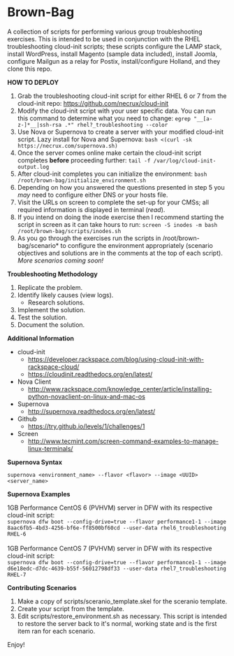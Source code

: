 # Brown-Bag
A collection of scripts for performing various group troubleshooting exercises. This is intended to be used in conjunction with the RHEL troubleshooting cloud-init scripts; these scripts configure the LAMP stack, install WordPress, install Magento (sample data included), install Joomla, configure Mailgun as a relay for Postix, install/configure Holland, and they clone this repo.

**HOW TO DEPLOY**

1. Grab the troubleshooting cloud-init script for either RHEL 6 or 7 from the cloud-init repo: https://github.com/necrux/cloud-init
2. Modify the cloud-init script with your user specific data. You can run this command to determine what you need to change: ```egrep "__[a-z-]*__|ssh-rsa .*" rhel?_troubleshooting --color```
3. Use Nova or Supernova to create a server with your modified cloud-init script. Lazy install for Nova and Supernova: ```bash <(curl -sk https://necrux.com/supernova.sh)```
4. Once the server comes online make certain the cloud-init script completes **before** proceeding further: ```tail -f /var/log/cloud-init-output.log```
5. After cloud-init completes you can initialize the environment: ```bash /root/brown-bag/initialize_environment.sh```
6. Depending on how you answered the questions presented in step 5 you *may* need to configure either DNS or your hosts file.
7. Visit the URLs on screen to complete the set-up for your CMSs; all required information is displayed in terminal (*read*).
8. If you intend on doing the inode exercise then I recommend starting the script in screen as it can take hours to run: ```screen -S inodes -m bash /root/brown-bag/scripts/inodes.sh```
9. As you go through the exercises run the scripts in /root/brown-bag/scenario* to configure the environment appropriately (scenario objectives and solutions are in the comments at the top of each script).<br>_More scenarios coming soon!_

**Troubleshooting Methodology**

1. Replicate the problem.
2. Identify likely causes (view logs).
   * Research solutions.
3. Implement the solution.
4. Test the solution.
5. Document the solution.

**Additional Information**
* cloud-init
   - https://developer.rackspace.com/blog/using-cloud-init-with-rackspace-cloud/
   - https://cloudinit.readthedocs.org/en/latest/
* Nova Client
   - http://www.rackspace.com/knowledge_center/article/installing-python-novaclient-on-linux-and-mac-os
* Supernova
   - http://supernova.readthedocs.org/en/latest/
* Github
   - https://try.github.io/levels/1/challenges/1
* Screen
   - http://www.tecmint.com/screen-command-examples-to-manage-linux-terminals/

**Supernova Syntax**

```supernova <environment_name> --flavor <flavor> --image <UUID> <server_name>```

**Supernova Examples**

1GB Performance CentOS 6 (PVHVM) server in DFW with its respective cloud-init script:<br>
```supernova dfw boot --config-drive=true --flavor performance1-1 --image 8aac6fb5-4bd3-4256-bf6e-ff8500bf60cd --user-data rhel6_troubleshooting RHEL-6```<br><br>
1GB Performance CentOS 7 (PVHVM) server in DFW with its respective cloud-init script:<br>
```supernova dfw boot --config-drive=true --flavor performance1-1 --image d6e18edc-d7dc-4639-b55f-56012798df33 --user-data rhel7_troubleshooting RHEL-7```

**Contributing Scenarios**

1. Make a copy of scripts/sceranio_template.skel for the sceranio template.
2. Create your script from the template.
3. Edit scripts/restore_environment.sh as necessary. This script is intended to restore the server back to it's normal, working state and is the first item ran for each scenario.

Enjoy!
